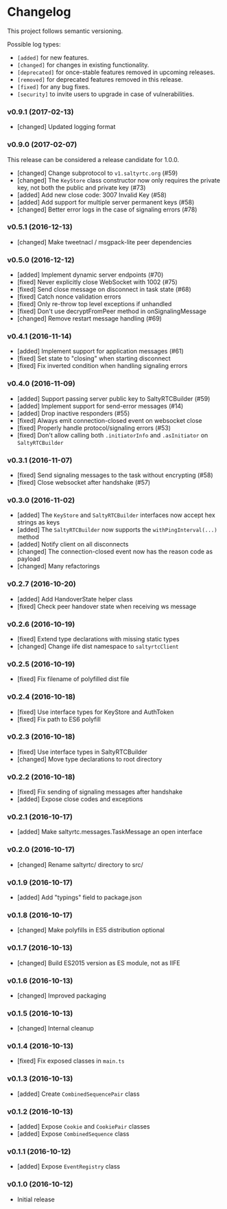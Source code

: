 # Changelog

This project follows semantic versioning.

Possible log types:

- `[added]` for new features.
- `[changed]` for changes in existing functionality.
- `[deprecated]` for once-stable features removed in upcoming releases.
- `[removed]` for deprecated features removed in this release.
- `[fixed]` for any bug fixes.
- `[security]` to invite users to upgrade in case of vulnerabilities.


### v0.9.1 (2017-02-13)

- [changed] Updated logging format

### v0.9.0 (2017-02-07)

This release can be considered a release candidate for 1.0.0.

- [changed] Change subprotocol to `v1.saltyrtc.org` (#59)
- [changed] The `KeyStore` class constructor now only requires the private key,
  not both the public and private key (#73)
- [added] Add new close code: 3007 Invalid Key (#58)
- [added] Add support for multiple server permanent keys (#58)
- [changed] Better error logs in the case of signaling errors (#78)

### v0.5.1 (2016-12-13)

- [changed] Make tweetnacl / msgpack-lite peer dependencies

### v0.5.0 (2016-12-12)

- [added] Implement dynamic server endpoints (#70)
- [fixed] Never explicitly close WebSocket with 1002 (#75)
- [fixed] Send close message on disconnect in task state (#68)
- [fixed] Catch nonce validation errors
- [fixed] Only re-throw top level exceptions if unhandled
- [fixed] Don't use decryptFromPeer method in onSignalingMessage
- [changed] Remove restart message handling (#69)

### v0.4.1 (2016-11-14)

- [added] Implement support for application messages (#61)
- [fixed] Set state to "closing" when starting disconnect
- [fixed] Fix inverted condition when handling signaling errors

### v0.4.0 (2016-11-09)

- [added] Support passing server public key to SaltyRTCBuilder (#59)
- [added] Implement support for send-error messages (#14)
- [added] Drop inactive responders (#55)
- [fixed] Always emit connection-closed event on websocket close
- [fixed] Properly handle protocol/signaling errors (#53)
- [fixed] Don't allow calling both `.initiatorInfo` and `.asInitiator` on `SaltyRTCBuilder`

### v0.3.1 (2016-11-07)

- [fixed] Send signaling messages to the task without encrypting (#58)
- [fixed] Close websocket after handshake (#57)

### v0.3.0 (2016-11-02)

- [added] The `KeyStore` and `SaltyRTCBuilder` interfaces now accept hex strings as keys
- [added] The `SaltyRTCBuilder` now supports the `withPingInterval(...)` method
- [added] Notify client on all disconnects
- [changed] The connection-closed event now has the reason code as payload
- [changed] Many refactorings

### v0.2.7 (2016-10-20)

- [added] Add HandoverState helper class
- [fixed] Check peer handover state when receiving ws message

### v0.2.6 (2016-10-19)

- [fixed] Extend type declarations with missing static types
- [changed] Change iife dist namespace to `saltyrtcClient`

### v0.2.5 (2016-10-19)

- [fixed] Fix filename of polyfilled dist file

### v0.2.4 (2016-10-18)

- [fixed] Use interface types for KeyStore and AuthToken
- [fixed] Fix path to ES6 polyfill

### v0.2.3 (2016-10-18)

- [fixed] Use interface types in SaltyRTCBuilder
- [changed] Move type declarations to root directory

### v0.2.2 (2016-10-18)

- [fixed] Fix sending of signaling messages after handshake
- [added] Expose close codes and exceptions

### v0.2.1 (2016-10-17)

- [added] Make saltyrtc.messages.TaskMessage an open interface

### v0.2.0 (2016-10-17)

- [changed] Rename saltyrtc/ directory to src/

### v0.1.9 (2016-10-17)

- [added] Add "typings" field to package.json

### v0.1.8 (2016-10-17)

- [changed] Make polyfills in ES5 distribution optional

### v0.1.7 (2016-10-13)

- [changed] Build ES2015 version as ES module, not as IIFE

### v0.1.6 (2016-10-13)

- [changed] Improved packaging

### v0.1.5 (2016-10-13)

- [changed] Internal cleanup

### v0.1.4 (2016-10-13)

- [fixed] Fix exposed classes in `main.ts`

### v0.1.3 (2016-10-13)

- [added] Create `CombinedSequencePair` class

### v0.1.2 (2016-10-13)

- [added] Expose `Cookie` and `CookiePair` classes
- [added] Expose `CombinedSequence` class

### v0.1.1 (2016-10-12)

- [added] Expose `EventRegistry` class

### v0.1.0 (2016-10-12)

- Initial release
